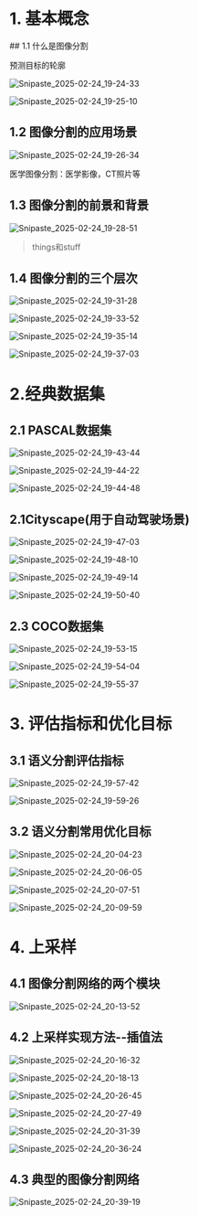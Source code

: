 # 1. 基本概念
<ArticleMetadata/>
## 1.1 什么是图像分割

预测目标的轮廓

![Snipaste_2025-02-24_19-24-33](https://yangyang666.oss-cn-chengdu.aliyuncs.com/images/Snipaste_2025-02-24_19-24-33.png)

![Snipaste_2025-02-24_19-25-10](https://yangyang666.oss-cn-chengdu.aliyuncs.com/images/Snipaste_2025-02-24_19-25-10.png)

## 1.2 图像分割的应用场景

![Snipaste_2025-02-24_19-26-34](https://yangyang666.oss-cn-chengdu.aliyuncs.com/images/Snipaste_2025-02-24_19-26-34.png)

医学图像分割：医学影像，CT照片等



## 1.3 图像分割的前景和背景

![Snipaste_2025-02-24_19-28-51](https://yangyang666.oss-cn-chengdu.aliyuncs.com/images/Snipaste_2025-02-24_19-28-51.png)

> things和stuff



## 1.4 图像分割的三个层次

![Snipaste_2025-02-24_19-31-28](https://yangyang666.oss-cn-chengdu.aliyuncs.com/images/Snipaste_2025-02-24_19-31-28.png)



![Snipaste_2025-02-24_19-33-52](https://yangyang666.oss-cn-chengdu.aliyuncs.com/images/Snipaste_2025-02-24_19-33-52.png)



![Snipaste_2025-02-24_19-35-14](https://yangyang666.oss-cn-chengdu.aliyuncs.com/images/Snipaste_2025-02-24_19-35-14.png)



![Snipaste_2025-02-24_19-37-03](https://yangyang666.oss-cn-chengdu.aliyuncs.com/images/Snipaste_2025-02-24_19-37-03.png)



# 2.经典数据集

## 2.1 PASCAL数据集

![Snipaste_2025-02-24_19-43-44](https://yangyang666.oss-cn-chengdu.aliyuncs.com/images/Snipaste_2025-02-24_19-43-44.png)

![Snipaste_2025-02-24_19-44-22](https://yangyang666.oss-cn-chengdu.aliyuncs.com/images/Snipaste_2025-02-24_19-44-22.png)

![Snipaste_2025-02-24_19-44-48](https://yangyang666.oss-cn-chengdu.aliyuncs.com/images/Snipaste_2025-02-24_19-44-48.png)



## 2.1Cityscape(用于自动驾驶场景)

![Snipaste_2025-02-24_19-47-03](https://yangyang666.oss-cn-chengdu.aliyuncs.com/images/Snipaste_2025-02-24_19-47-03.png)



![Snipaste_2025-02-24_19-48-10](https://yangyang666.oss-cn-chengdu.aliyuncs.com/images/Snipaste_2025-02-24_19-48-10.png)

![Snipaste_2025-02-24_19-49-14](https://yangyang666.oss-cn-chengdu.aliyuncs.com/images/Snipaste_2025-02-24_19-49-14.png)

![Snipaste_2025-02-24_19-50-40](https://yangyang666.oss-cn-chengdu.aliyuncs.com/images/Snipaste_2025-02-24_19-50-40.png)

## 2.3 COCO数据集

![Snipaste_2025-02-24_19-53-15](https://yangyang666.oss-cn-chengdu.aliyuncs.com/images/Snipaste_2025-02-24_19-53-15.png)

![Snipaste_2025-02-24_19-54-04](https://yangyang666.oss-cn-chengdu.aliyuncs.com/images/Snipaste_2025-02-24_19-54-04.png)

![Snipaste_2025-02-24_19-55-37](https://yangyang666.oss-cn-chengdu.aliyuncs.com/images/Snipaste_2025-02-24_19-55-37.png)



# 3. 评估指标和优化目标

## 3.1 语义分割评估指标

![Snipaste_2025-02-24_19-57-42](https://yangyang666.oss-cn-chengdu.aliyuncs.com/images/Snipaste_2025-02-24_19-57-42.png)

![Snipaste_2025-02-24_19-59-26](https://yangyang666.oss-cn-chengdu.aliyuncs.com/images/Snipaste_2025-02-24_19-59-26.png)

## 3.2 语义分割常用优化目标

![Snipaste_2025-02-24_20-04-23](https://yangyang666.oss-cn-chengdu.aliyuncs.com/images/Snipaste_2025-02-24_20-04-23.png)

![Snipaste_2025-02-24_20-06-05](https://yangyang666.oss-cn-chengdu.aliyuncs.com/images/Snipaste_2025-02-24_20-06-05.png)

![Snipaste_2025-02-24_20-07-51](https://yangyang666.oss-cn-chengdu.aliyuncs.com/images/Snipaste_2025-02-24_20-07-51.png)





![Snipaste_2025-02-24_20-09-59](https://yangyang666.oss-cn-chengdu.aliyuncs.com/images/Snipaste_2025-02-24_20-09-59.png)

# 4. 上采样

## 4.1 图像分割网络的两个模块

![Snipaste_2025-02-24_20-13-52](https://yangyang666.oss-cn-chengdu.aliyuncs.com/images/Snipaste_2025-02-24_20-13-52.png)

## 4.2 上采样实现方法--插值法





![Snipaste_2025-02-24_20-16-32](https://yangyang666.oss-cn-chengdu.aliyuncs.com/images/Snipaste_2025-02-24_20-16-32.png)

![Snipaste_2025-02-24_20-18-13](https://yangyang666.oss-cn-chengdu.aliyuncs.com/images/Snipaste_2025-02-24_20-18-13.png)



![Snipaste_2025-02-24_20-26-45](https://yangyang666.oss-cn-chengdu.aliyuncs.com/images/Snipaste_2025-02-24_20-26-45.png)

![Snipaste_2025-02-24_20-27-49](https://yangyang666.oss-cn-chengdu.aliyuncs.com/images/Snipaste_2025-02-24_20-27-49.png)

![Snipaste_2025-02-24_20-31-39](https://yangyang666.oss-cn-chengdu.aliyuncs.com/images/Snipaste_2025-02-24_20-31-39.png)

![Snipaste_2025-02-24_20-36-24](https://yangyang666.oss-cn-chengdu.aliyuncs.com/images/Snipaste_2025-02-24_20-36-24.png)





## 4.3 典型的图像分割网络





![Snipaste_2025-02-24_20-39-19](https://yangyang666.oss-cn-chengdu.aliyuncs.com/images/Snipaste_2025-02-24_20-39-19.png)